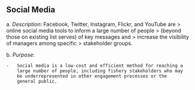 ## Social Media

a.  *Description*: Facebook, Twitter, Instagram, Flickr, and YouTube are
    > online social media tools to inform a large number of people
    > (beyond those on existing list serves) of key messages and
    > increase the visibility of managers among specific
    > stakeholder groups.

b.  *Purpose*:

    -   Social media is a low-cost and efficient method for reaching a
        large number of people, including fishery stakeholders who may
        be underrepresented in other engagement processes or the
        general public.